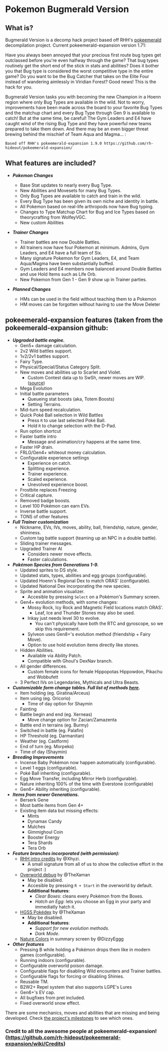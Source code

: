 # Pokemon Bugmerald Version

## What is?

Bugmerald Version is a decomp hack project based off RHH's [pokeemerald](https://github.com/rh-hideout/pokeemerald-expansion) decompilation project.
Current pokeemerald-expansion version 1.71: 

Have you always been annoyed that your precious first route bug types get outclassed before you're even halfway through the game? That bug types routinely get the short end of the stick in stats and abilities? Does it bother you that Bug type is considered the worst competitive type in the entire game? Do you want to be the Bug Catcher that takes on the Elite Four instead of wandering aimlessly in Viridian Forest? Good news! This is the hack for you.

Bugmerald Version tasks you with becoming the new Champion in a Hoenn region where only Bug Types are available in the wild. Not to worry, improvements have been made across the board to your favorite Bug Types and the matchup chart and every Bug Type through Gen 9 is available to catch! But at the same time, be careful! The Gym Leaders and E4 have caught wind of the rising Bug Type and they have powerful new teams prepared to take them down. And there may be an even bigger threat brewing behind the mischief of Team Aqua and Magma...
:
```
Based off RHH's pokeemerald-expansion 1.9.0 https://github.com/rh-hideout/pokeemerald-expansion/

```

## What features are included?
- ***Pokemon Changes***
    - Base Stat updates to nearly every Bug Type.
    - New Abilities and Movesets for many Bug Types.
	- Only Bug Types are available to catch and train in the wild.
	- Every Bug Type has been given its own niche and identity in battle.
	- All Pokemon based on real-life arthropods now have Bug typing.
    - Changes to Type Matchup Chart for Bug and Ice Types based on theorycrafting from WolfeyVGC.
	- New custom Abilities

- ***Trainer Changes***
	- Trainer battles are now Double Battles.
	- All trainers now have four Pokemon at minimum. Admins, Gym Leaders, and E4 have a full team of Six.
    - Many signature Pokemon for Gym Leaders, E4, and Team Aqua/Magma have been substantially buffed.
	- Gym Leaders and E4 members now balanced around Double Battles and use Hold Items such as Life Orb.
	- New Pokemon from Gen 1 - Gen 9 show up in Trainer parties.

- ***Planned Changes***
	- HMs can be used in the field without teaching them to a Pokemon
	- HM moves can be forgotten without having to use the Move Deleter


## pokeemerald-expansion features (taken from the pokeemerald-expansion github:
- ***Upgraded battle engine.***
    - Gen5+ damage calculation.
    - 2v2 Wild battles support.
    - 1v2/2v1 battles support.
    - Fairy Type.
    - Physical/Special/Status Category Split.
    - New moves and abilities up to Scarlet and Violet.
        - Custom Contest data up to SwSh, newer moves are WIP. ([source](https://pokemonurpg.com/info/contests/rse-move-list/))
    - Mega Evolution
    - Initial battle parameters
        - Queueing stat boosts (aka, Totem Boosts)
        - Setting Terrains.
    - Mid-turn speed recalculation.
    - Quick Poké Ball selection in Wild Battles
        - Press `R` to use last selected Poké Ball.
        - Hold `R` to change selection with the D-Pad.
    - Run option shortcut
    - Faster battle intro
        - Message and animation/cry happens at the same time.
    - Faster HP drain.
    - FRLG/Gen4+ whiteout money calculation.
    - Configurable experience settings
        - Experience on catch.
        - Splitting experience.
        - Trainer experience.
        - Scaled experience.
        - Unevolved experience boost.
    - Frostbite replaces Freezing
    - Critical capture.
    - Removed badge boosts.
    - Level 100 Pokémon can earn EVs.
    - Inverse battle support.
    - TONS of other features
- ***Full Trainer customization***
    - Nickname, EVs, IVs, moves, ability, ball, friendship, nature, gender, shininess.
    - Custom tag battle support (teaming up an NPC in a double battle).
    - Sliding trainer messages.
    - Upgraded Trainer AI
        - Considers newer move effects.
        - Faster calculations.
- ***Pokémon Species from Generations 1-9.***
    - Updated sprites to DS style.
    - Updated stats, types, abilities and egg groups (configurable).
    - Updated Hoenn's Regional Dex to match ORAS' (configurable).
    - Updated National Dex incorporating the new species.
    - Sprite and animation visualizer.
        - Accesible by pressing `Select` on a Pokémon's Summary screen.
    - Gen4+ evolution methods, with some changes:
        - Mossy Rock, Icy Rock and Magnetic Field locations match ORAS'.
            - Leaf, Ice and Thunder Stones may also be used.
        - Inkay just needs level 30 to evolve.
            - You can't physically have both the RTC and gyroscope, so we skip this requirement.
        - Sylveon uses Gen8+'s evolution method (friendship + Fairy Move).
        - Option to use hold evolution items directly like stones.
    - Hidden Abilities.
        - Available via Ability Patch.
        - Compatible with Ghoul's DexNav branch.
    - All gender differences.
        - Custom female icons for female Hippopotas Hippowdon, Pikachu and Wobbufett
    - 3 Perfect IVs on Legendaries, Mythicals and Ultra Beasts.
- ***Customizable form change tables. Full list of methods [here](/include/constants/form_change_types.h).***
    - Item holding (eg. Giratina/Arceus)
    - Item using (eg. Oricorio)
        - Time of day option for Shaymin
    - Fainting
    - Battle begin and end (eg. Xerneas)
        - Move change option for Zacian/Zamazenta
    - Battle end in terrains (eg. Burmy)
    - Switched in battle (eg. Palafin)
    - HP Threshold (eg. Darmanitan)
    - Weather (eg. Castform)
    - End of turn (eg. Morpeko)
    - Time of day (Shaymin)
- ***Breeding Improvements***
    - Incense Baby Pokémon now happen automatically (configurable).
    - Level 1 eggs (configurable).
    - Poké Ball inheriting (configurable).
    - Egg Move Transfer, including Mirror Herb (configurable).
    - Nature inheriting 100% of the time with Everstone (configurable)
    - Gen6+ Ability inheriting (configurable).
- ***Items from newer Generations.***
    - Berserk Gene
    - Most battle items from Gen 4+
    - Existing item data but missing effects:
        - Mints
        - Dynamax Candy
        - Mulches
        - Gimmighoul Coin
        - Booster Energy
        - Tera Shards
        - Tera Orb
- ***Feature branches incorporated (with permission):***
    - [RHH intro credits](https://github.com/Xhyzi/pokeemerald/tree/rhh-intro-credits) by @Xhyzi.
        - A small signature from all of us to show the collective effort in the project :)
    - [Overworld debug](https://github.com/TheXaman/pokeemerald/tree/tx_debug_system) by @TheXaman
        - May be disabled.
        - Accesible by pressing `R + Start` in the overworld by default.
        - **Additional features**:
            - *Clear Boxes*: cleans every Pokémon from the Boxes.
            - *Hatch an Egg*: lets you choose an Egg in your party and immediatly hatch it.
    - [HGSS Pokédex](https://github.com/TheXaman/pokeemerald/tree/tx_pokedexPlus_hgss) by @TheXaman
        - May be disabled.
        - **Additional features**:
            - *Support for new evolution methods*.
            - *Dark Mode*.
    - [Nature Colors](https://github.com/DizzyEggg/pokeemerald/tree/nature_color) in summary screen by @DizzyEggg
- ***Other features***
    - Pressing B while holding a Pokémon drops them like in modern games (configurable).
    - Running indoors (configurable).
    - Configurable overworld poison damage.
    - Configurable flags for disabling Wild encounters and Trainer battles.
    - Configurable flags for forcing or disabling Shinies.
    - Reusable TM.
    - B2W2+ Repel system that also supports LGPE's Lures
    - Gen6+'s EV cap.
    - All bugfixes from pret included.
    - Fixed overworld snow effect.

There are some mechanics, moves and abilities that are missing and being developed. Check [the project's milestones](https://github.com/rh-hideout/pokeemerald-expansion/milestones) to see which ones.

### Credit to all the awesome people at pokeemerald-expansion! (https://github.com/rh-hideout/pokeemerald-expansion/wiki/Credits) 